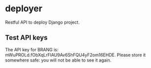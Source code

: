 # deployer
Restful API to deploy Django project.


## Test API keys
The API key for BRANG is: mWuPROLd.fObXqLrFlAU9Av6ShFQU4yF2om16EHDE. Please store it somewhere safe: you will not be able to see it again.